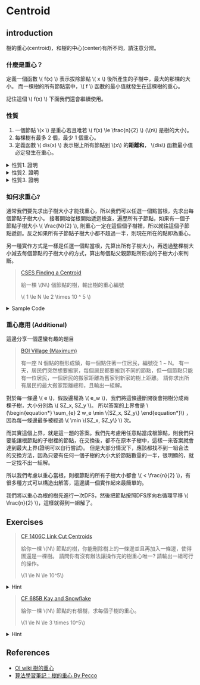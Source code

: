 # Centroid

## introduction

樹的重心(centroid)，和樹的中心(center)有所不同，請注意分辨。

### 什麼是重心？

定義一個函數 \\( f(x) \\) 表示拔除節點 \\( x \\) 後所產生的子樹中，最大的那棵的大小。
而一棵樹的所有節點當中，\\( f \\) 函數的最小值就發生在這棵樹的重心。

記住這個 \\( f(x) \\) 下面我們還會繼續使用。

### 性質

1. 一個節點 \\(x \\) 是重心若且唯若 \\( f(x) \le \frac{n}{2} \\) (\\(n\\) 是樹的大小)。
1. 每棵樹有最多 2 個，最少 1 個重心。
1. 定義函數 \\( dis(x) \\) 表示樹上所有節點到 \\(x\\) 的**距離和**， \\(dis\\) 函數最小值必定發生在重心。

<details><summary> 性質1. 證明 </summary>

為了方便證明，我們用 \\( size_u(v) \\) 來表示以 \\(u\\) 為根節點時， \\(v\\) 的子樹大小。

首先，可以用反證法來證明重心必定滿足 \\( f(x) \le \frac{n}{2} \\)。
假設 \\(u\\) 是樹的重心，且有一節點 \\(v\\) 與其相連且 \\(size_u(v) > \frac{n}{2} \\)。
那麼 \\(v\\) 當重心肯定會更好，因為 \\(size_v(u) = n - size_u(v) < \frac{n}{2} < size_u(v) = f(u)\\)，
也就是說所有拔掉 \\(v\\) 會產生的子樹大小皆小於 \\(f(u)\\)，和重心定義矛盾。

接下來證明一個節點 \\(x\\) 滿足 \\( f(x) \le \frac{n}{2} \\)，必定為重心。
假設 \\(u\\) 為重心，則所有與他相鄰的節點 \\(v\\) 都滿足 \\(size_u(v) \le \frac{n}{2} \\)，因為 \\(f(x) < \frac{n}{2}\\)。
所以 \\( size_v(u) = n - size_u(v) \le \frac{n}{2} \le f(u)\\)，則 \\(f(v) \ge f(u)\\)。另外對於所有與 \\(u\\) 不相連的節點 \\(x\\)，都必定屬於某個和 \\(u\\) 相連的 \\(v\\) 子樹中(以 \\(u\\) 為根節點時)，所以 \\( size_x(v) > size_v(u) \ge \frac{n}{2} \ge f(u)\\)。

</details>

<details><summary> 性質2. 證明 </summary>

不妨先畫圖觀察一下，如果一棵樹有兩個重心，則他們必定相鄰。而此時樹一定有偶數個節點，將這棵樹從這兩個重心之間斷開，可以拿到兩棵一樣大小的樹。

首先來證明重心必定相鄰，不管有一個或兩個。
假設 \\(u, v\\) 為樹的兩個重心(\\(u, v\\) 可以相等)，根據重心的定義 \\(f(u) \le f(v)\\) 且 \\(f(v) \le f(u)\\)，也就是 \\(f(u) = f(v)\\)。

如果 \\(u, v\\) 的路徑上還有其他 \\(k\\) 個節點，則 \\(u\\) 的最大子樹必定會包含這 \\(k\\) 個點，那麼 \\(f(u) \ size_u(v) = k + f(v)\\)，由此可知 \\(k == 0\\) 也就是兩重心相鄰。

而且不可能有三個以上的重心，因為重心必須兩兩相連，所以三個以上的重心會形成環。

</details>

<details><summary> 性質3. 證明 </summary>

對於樹上的任意一個節點 \\(u\\) 如果存在一個相鄰的節點 \\(v\\) 使得 \\(size_u(v) > \frac{N}{2}\\)，則 \\(dis(v) < dis(u)\\)，因為從 \\(u\\) 往 \\(v\\) 移動會使 \\(dis\\) 減少 \\(size_u(v) - (n-size_u(v)) = 2 \times size_u(v) - n > 0\\)。

所以樹上除了重心以外的節點都可以透過這種方式找到 \\(dis\\) 更小的點。

</details>

### 如何求重心?

通常我們要先求出子樹大小才能找重心，所以我們可以任選一個點當根，先求出每個節點子樹大小。
接著開始從根開始遞迴檢查，遍歷所有子節點，如果有一個子節點子樹大小 \\( \frac{N}{2} \\), 則重心一定在這個個子樹裡，所以就往這個子節點遞迴。反之如果所有子節點子樹大小都不超過一半，則現在所在的點即為重心。

另一種實作方式是一樣是任選一個點當根，先算出所有子樹大小，再透過整棵樹大小減去每個節點的子樹大小的方式，算出每個點父親節點所形成的子樹大小來判斷。

> [CSES Finding a Centroid](https://cses.fi/problemset/task/2079)
>
> 給一棵 \\(N\\) 個節點的樹，輸出樹的重心編號
>
> \\( 1 \le N \le 2 \times 10 ^ 5 \\)

<details><summary> Sample Code </summary>

```cpp
void get_sz(int u, int p) {
  sz[u] = 1;
  for (int v : g[u]) {
    if (v == p or del[v])
      continue;
    get_sz(v, u);
    sz[u] += sz[v];
  }
}

int get_centroid(int u, int n, int p) {
  for (int v : g[u]) {
    if (v != p and sz[v] > n / 2)
      return get_centroid(v, n, u);
  }
  return u;
}
```

</details>

### 重心應用 (Additional)

這邊分享一個還蠻有趣的題目

> [BOI Village (Maximum)](https://codeforces.com/contest/1387/problem/B2)
>
> 有一座 N 個點的樹形成鎮，每一個點住著一位居民，編號從 1 ~ N。
> 有一天，居民們突然想要搬家，每個居民都要搬到不同的節點，但一個節點只能有一位居民，一個居民的搬家距離為舊家到新家的樹上距離。
> 請你求出所有居民的最大搬家距離總和，且輸出一組解。

對於每一條邊 \\( e \\)，假設邊權為 \\( e_w \\)，我們將這條邊斷開後會把樹分成兩棵子樹，大小分別為 \\( SZ_x, SZ_y \\)。
所以答案的上界會是
\\(\begin{equation*} \sum_{e} 2 w_e \min \\{SZ_x, SZ_y\\} \end{equation*}\\)
，因為每一條邊最多被經過 \\( \min \\{SZ_x, SZ_y\\} \\) 次。

而其實這個上界，就是這一題的答案。我們先考慮用任意點當成根節點，則我們只要能讓根節點的子樹裡的節點，在交換後，都不在原本子樹中，這樣一來答案就會達到最大上界(證明可以自行嘗試)。
但是大部分情況下，應該都找不到一組合法的交換方法，因為只要有任何一個子樹的大小大於節點數量的一半，很明顯的，就一定找不出一組解。

所以我們考慮以重心當根，則根節點的所有子樹大小都會 \\( < \frac{n}{2} \\)，有很多種方式可以構造出解答，這邊講一個實作起來最簡單的。

我們將以重心為根的樹先進行一次DFS，然後把節點按照DFS序向右循環平移 \\( \frac{n}{2} \\)，這樣就得到一組解了。

## Exercises

> [CF 1406C Link Cut Centroids](https://codeforces.com/contest/1406/problem/C)
>
> 給你一棵 \\(N\\) 節點的樹，你能刪除樹上的一條邊並且再加入一條邊，使得圖還是一棵樹。
> 請問你有沒有辦法讓操作完的樹重心唯一? 請輸出一組可行的操作。
>
> \\(1 \le N \le 10^5\\)

<details><summary> Hint </summary>

回想上面的性質2，兩個重心會發生在什麼情況？

</details>

> [CF 685B Kay and Snowflake](https://codeforces.com/problemset/problem/685/B)
>
> 給你一棵 \\(N\\) 節點的有根樹，求每個子樹的重心。
>
> \\(1 \le N \le 3 \times 10^5\\)

<details><summary> Hint </summary>

在上面找重心的程式碼中，我們每次只會往子樹大小 \\( > \frac{N}{2} \\) 的節點走。

那我們試著將這個做法反過來，從葉子節點開始，假設現在所在節點為 \\(u\\)， \\(u\\) 的父節點為 \\(p\\)。
如果 \\(size(u) * 2 \ge size(p)\\) 的話就繼續往上爬，並把經過的點的重心都設為向上爬的起始點。

</details>

## References

- [OI wiki 樹的重心](https://oi-wiki.org/graph/tree-centroid/)
- [算法學習筆記：樹的重心 By Pecco](https://zhuanlan.zhihu.com/p/357938161)
